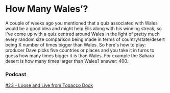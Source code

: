 # How Many Wales’?
A couple of weeks ago you mentioned that a quiz associated with Wales would be a good idea and might help Elis along with his winning streak, so I've come up with a quiz centred around Wales in the light of pretty much every random size comparison being made in terms of country/state/desert being X number of times bigger than Wales. So here's how to play: producer Dave picks five countries or places and you take it in turns to guess how many times bigger it is than Wales. For example the Sahara desert is how many times larger than Wales? answer: 400.

### Podcast
[#23 - Loose and Live from Tobacco Dock](https://www.bbc.co.uk/programmes/m0009t88)
